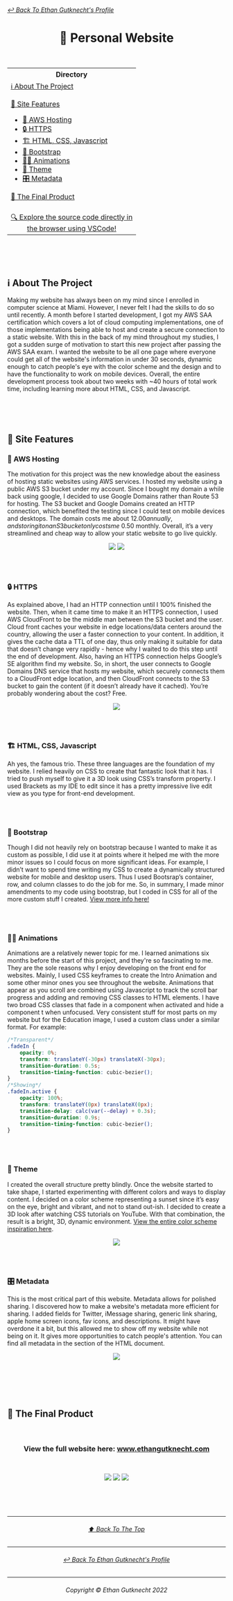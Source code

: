<h6 >
	<a href="https://github.com/ethangutknecht">↩ Back To Ethan Gutknecht's Profile</a>
</h6> 
<h1 align="center">🤵 Personal Website</h1><br>
<table align="center">
	<tr>
		<th>
			Directory
		</th>
	</tr>
	<tr>
		<td>
			<a href="#ℹ-about-the-project">ℹ About The Project</a><br><br>
			<a href="#-site--features">📃 Site  Features</a>
			<ul>
				<li><a href="#-aws-hosting">🔌 AWS Hosting</a></li>
				<li><a href="#-https">🔒 HTTPS</a></li>
				<li><a href="#-html-css-javascript">🏗 HTML, CSS, Javascript</a></li>
				<li><a href="#-bootstrap">📐 Bootstrap</a></li>
				<li><a href="#%EF%B8%8F-animations">🏃‍♂️ Animations</a></li>
				<li><a href="#-theme">🎨 Theme</a></li>
				<li><a href="#-metadata">🎛 Metadata</a></li>
			</ul>
			<a href="#-the-final-product">🏁 The Final Product</a><br><br>
		</td>
  	</tr>
	<tr>
		<td align="center">
			<a href="https://vscode.dev/github.com/ethangutknecht/Personal-Website">🔍 Explore the source code directly in<br>the browser using VSCode!</a>
		</td>
	</tr>

</table><br>
<br><br>

## ℹ About The Project
Making my website has always been on my mind since I enrolled in computer science at Miami. However, I never felt I had the skills to do so until recently. A month before I started development, I got my AWS SAA certification which covers a lot of cloud computing implementations, one of those implementations being able to host and create a secure connection to a static website. With this in the back of my mind throughout my studies, I got a sudden surge of motivation to start this new project after passing the AWS SAA exam. I wanted the website to be all one page where everyone could get all of the website's information in under 30 seconds, dynamic enough to catch people's eye with the color scheme and the design and to have the functionality to work on mobile devices. Overall, the entire development process took about two weeks with ~40 hours of total work time, including learning more about HTML, CSS, and Javascript.


<br><br><br>
## 📃 Site  Features
### 🔌 AWS Hosting
The motivation for this project was the new knowledge about the easiness of hosting static websites using AWS services. I hosted my website using a public AWS S3 bucket under my account. Since I bought my domain a while back using google, I decided to use Google Domains rather than Route 53 for hosting. The S3 bucket and Google Domains created an HTTP connection, which benefited the testing since I could test on mobile devices and desktops. The domain costs me about $12.00 annually, and storing it on an S3 bucket only costs me ~$0.50 monthly. Overall, it’s a very streamlined and cheap way to allow your static website to go live quickly.

<p align="center">
  <img src="https://github.com/ethangutknecht/Personal-Website/blob/main/Images/S3Bucket.png?raw=true">
  <img src="https://github.com/ethangutknecht/Personal-Website/blob/main/Images/GoogleDomains.png?raw=true">
</p>


<br><br>
### 🔒 HTTPS
As explained above, I had an HTTP connection until I 100% finished the website. Then, when it came time to make it an HTTPS connection, I used AWS CloudFront to be the middle man between the S3 bucket and the user. Cloud front caches your website in edge locations/data centers around the country, allowing the user a faster connection to your content. In addition, it gives the cache data a TTL of one day, thus only making it suitable for data that doesn’t change very rapidly - hence why I waited to do this step until the end of development. Also, having an HTTPS connection helps Google’s SE algorithm find my website. So, in short, the user connects to Google Domains DNS service that hosts my website, which securely connects them to a CloudFront edge location, and then CloudFront connects to the S3 bucket to gain the content (if it doesn’t already have it cached). You’re probably wondering about the cost? Free.

<p align="center">
  <img src="https://github.com/ethangutknecht/Personal-Website/blob/main/Images/CloudFront.png?raw=true">
</p>


<br><br>
### 🏗 HTML, CSS, Javascript
Ah yes, the famous trio. These three languages are the foundation of my website. I relied heavily on CSS to create that fantastic look that it has. I tried to push myself to give it a 3D look using CSS’s transform property. I used Brackets as my IDE to edit since it has a pretty impressive live edit view as you type for front-end development. 


<br><br>
### 📐 Bootstrap
Though I did not heavily rely on bootstrap because I wanted to make it as custom as possible, I did use it at points where it helped me with the more minor issues so I could focus on more significant ideas. For example, I didn’t want to spend time writing my CSS to create a dynamically structured website for mobile and desktop users. Thus I used Bootsrap’s container, row, and column classes to do the job for me. So, in summary, I made minor amendments to my code using bootstrap, but I coded in CSS for all of the more custom stuff I created. [View more info here!](https://getbootstrap.com/)

<br><br>
### 🏃‍♂️ Animations
Animations are a relatively newer topic for me. I learned animations six months before the start of this project, and they're so fascinating to me. They are the sole reasons why I enjoy developing on the front end for websites. Mainly, I used CSS keyframes to create the Intro Animation and some other minor ones you see throughout the website. Animations that appear as you scroll are combined using Javascript to track the scroll bar progress and adding and removing CSS classes to HTML elements. I have two broad CSS classes that fade in a component when activated and hide a component t when unfocused. Very consistent stuff for most parts on my website but for the Education image, I used a custom class under a similar format. For example:

```css
/*Transparent*/
.fadeIn {
    opacity: 0%;
    transform: translateY(-30px) translateX(-30px);
    transition-duration: 0.5s;
    transition-timing-function: cubic-bezier();
}
/*Showing*/
.fadeIn.active {
    opacity: 100%;
    transform: translateY(0px) translateX(0px);
    transition-delay: calc(var(--delay) + 0.3s);
    transition-duration: 0.9s;
    transition-timing-function: cubic-bezier();
}
```

<br><br>
### 🎨 Theme
I created the overall structure pretty blindly. Once the website started to take shape, I started experimenting with different colors and ways to display content. I decided on a color scheme representing a sunset since it’s easy on the eye, bright and vibrant, and not to stand out-ish. I decided to create a 3D look after watching CSS tutorials on YouTube. With that combination, the result is a bright, 3D, dynamic environment. [View the entire color scheme inspiration here](https://www.schemecolor.com/sunset-tones.php).
<p align="center">
  <img src="https://github.com/ethangutknecht/Personal-Website/blob/main/Images/ColorScheme.png?raw=true">
</p>

<br><br>
### 🎛 Metadata
This is the most critical part of this website. Metadata allows for polished sharing. I discovered how to make a website's metadata more efficient for sharing. I added fields for Twitter, iMessage sharing, generic link sharing, apple home screen icons, fav icons, and descriptions. It might have overdone it a bit, but this allowed me to show off my website while not being on it. It gives more opportunities to catch people's attention. You can find all metadata in the <head> section of the HTML document.

<p align="center">
  <img src="https://github.com/ethangutknecht/Personal-Website/blob/main/Images/MetaDataPreview.png?raw=true">
</p>

<br><br><br><br>

## 🏁 The Final Product

<br>
<h3 align="center">
View the full website here: <a href="https://www.ethangutknecht.com/"> www.ethangutknecht.com </a>
</h3>
<br>

<p align="center">
  <img src="https://github.com/ethangutknecht/Personal-Website/blob/main/Images/PreviewOne.png?raw=true">
  <img src="https://github.com/ethangutknecht/Personal-Website/blob/main/Images/PreviewTwo.png?raw=true">
  <img src="https://github.com/ethangutknecht/Personal-Website/blob/main/Images/PreviewThree.png?raw=true">
</p>
<br><br><br>

- - - -
<h6 align="center">
	<a align="center" href="#-back-to-ethan-gutknechts-profile">⬆ Back To The Top </a>
</h6>

- - - -

<h6 align="center">
	<a href="https://github.com/ethangutknecht">↩ Back To Ethan Gutknecht's Profile</a>
</h6>

- - - -

<h6 align="center">
  Copyright © Ethan Gutknecht 2022
</h6>







